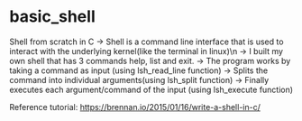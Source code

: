 # basic_shell
Shell from scratch in C 
	-> Shell is a command line interface that is used to interact with the underlying kernel(like the terminal in linux)\n
	-> I built my own shell that has 3 commands help, list and exit.
	-> The program works by taking a command as input (using lsh_read_line function)
	-> Splits the command into individual arguments(using lsh_split function) 
	-> Finally executes each argument/command of the input (using lsh_execute function)  
	

Reference tutorial: https://brennan.io/2015/01/16/write-a-shell-in-c/
